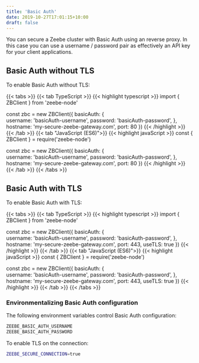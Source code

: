```yaml
---
title: 'Basic Auth'
date: 2019-10-27T17:01:15+10:00
draft: false
---
```


You can secure a Zeebe cluster with Basic Auth using an reverse proxy. In this case you can use a username / password pair as effectively an API key for your client applications.

## Basic Auth without TLS

To enable Basic Auth without TLS:

<!-- prettier-ignore -->
{{< tabs >}}
  {{< tab TypeScript >}}
    {{< highlight typescript >}}
import { ZBClient } from 'zeebe-node'

const zbc = new ZBClient({
  basicAuth: {    
    username: 'basicAuth-username',
    password: 'basicAuth-password',
  },
  hostname: 'my-secure-zeebe-gateway.com',
  port: 80
})
    {{< /highlight >}}
  {{< /tab >}}
  {{< tab "JavaScript (ES6)">}}
    {{< highlight javaScript >}}
const { ZBClient } = require('zeebe-node')

const zbc = new ZBClient({
  basicAuth: {    
    username: 'basicAuth-username',
    password: 'basicAuth-password',
  },
  hostname: 'my-secure-zeebe-gateway.com',
  port: 80
})
    {{< /highlight >}}
  {{< /tab >}}
{{< /tabs >}}

## Basic Auth with TLS

To enable Basic Auth with TLS:

<!-- prettier-ignore -->
{{< tabs >}}
  {{< tab TypeScript >}}
    {{< highlight typescript >}}
import { ZBClient } from 'zeebe-node'

const zbc = new ZBClient({
  basicAuth: {    
    username: 'basicAuth-username',
    password: 'basicAuth-password',
  },
  hostname: 'my-secure-zeebe-gateway.com',
  port: 443,
  useTLS: true
})
    {{< /highlight >}}
  {{< /tab >}}
  {{< tab "JavaScript (ES6)">}}
    {{< highlight javaScript >}}
const { ZBClient } = require('zeebe-node')

const zbc = new ZBClient({
  basicAuth: {    
    username: 'basicAuth-username',
    password: 'basicAuth-password',
  },
  hostname: 'my-secure-zeebe-gateway.com',
  port: 443,
  useTLS: true
})
    {{< /highlight >}}
  {{< /tab >}}
{{< /tabs >}}

### Environmentalizing Basic Auth configuration

The following environment variables control Basic Auth configuration:

```bash
ZEEBE_BASIC_AUTH_USERNAME
ZEEBE_BASIC_AUTH_PASSWORD
```

To enable TLS on the connection:

```bash
ZEEBE_SECURE_CONNECTION=true
```